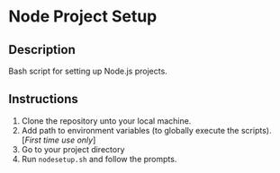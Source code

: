 # Node Project Setup

## Description
Bash script for setting up Node.js projects.

## Instructions
  1. Clone the repository unto your local machine.
  2. Add path to environment variables (to globally execute the scripts). [*First time use only*]
  3. Go to your project directory
  4. Run `nodesetup.sh` and follow the prompts.